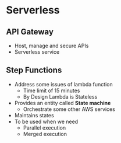# Serverless 

## API Gateway

- Host, manage and secure APIs
- Serverless service

## Step Functions

- Address some issues of lambda function
  - Time limit of 15 minutes
  - By Design Lambda is Stateless
- Provides an entity called **State machine**
  - Orchestrate some other AWS services
- Maintains states
- To be used when we need
  - Parallel execution
  - Merged execution
